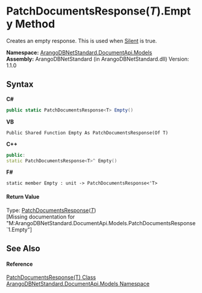 # PatchDocumentsResponse(*T*).Empty Method 
 

Creates an empty response. This is used when <a href="fdcb7e42-74c3-4c57-7eda-b4cf84f8a38b">Silent</a> is true.

**Namespace:**&nbsp;<a href="81a73561-cfc6-64b8-9923-29f0333f4867">ArangoDBNetStandard.DocumentApi.Models</a><br />**Assembly:**&nbsp;ArangoDBNetStandard (in ArangoDBNetStandard.dll) Version: 1.1.0

## Syntax

**C#**<br />
``` C#
public static PatchDocumentsResponse<T> Empty()
```

**VB**<br />
``` VB
Public Shared Function Empty As PatchDocumentsResponse(Of T)
```

**C++**<br />
``` C++
public:
static PatchDocumentsResponse<T>^ Empty()
```

**F#**<br />
``` F#
static member Empty : unit -> PatchDocumentsResponse<'T> 

```


#### Return Value
Type: <a href="09bb3141-b140-00e6-50cd-7b2819520129">PatchDocumentsResponse</a>(<a href="09bb3141-b140-00e6-50cd-7b2819520129">*T*</a>)<br />\[Missing <returns> documentation for "M:ArangoDBNetStandard.DocumentApi.Models.PatchDocumentsResponse`1.Empty"\]

## See Also


#### Reference
<a href="09bb3141-b140-00e6-50cd-7b2819520129">PatchDocumentsResponse(T) Class</a><br /><a href="81a73561-cfc6-64b8-9923-29f0333f4867">ArangoDBNetStandard.DocumentApi.Models Namespace</a><br />